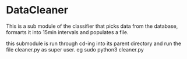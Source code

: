# DataCleaner

This is a sub module of the classifier that picks data from the database, formarts it into 15min intervals and populates a file.

this submodule is run through cd-ing into its parent directory and run the file cleaner.py as super user. eg sudo python3 cleaner.py